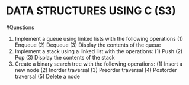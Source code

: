 # DATA STRUCTURES USING C (S3)
#Questions
1. Implement a queue using linked lists with the following operations
  (1) Enqueue
  (2) Dequeue
  (3) Display the contents of the queue
2. Implement a stack using a linked list with the operations:
  (1) Push
  (2) Pop
  (3) Display the contents of the stack
3. Create a binary search tree with the following operations:
  (1) Insert a new node 
  (2) Inorder traversal
  (3) Preorder traversal
  (4) Postorder traversal
  (5) Delete a node
